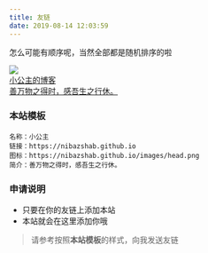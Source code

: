 ```yaml
---
title: 友链
date: 2019-08-14 12:03:59
---
```


怎么可能有顺序呢，当然全部都是随机排序的啦

<div class="friends">

<a class="a-friend" target="_blank"  href="https://nibazshab.github.io">
<img class="blog-avatar" src="https://nibazshab.github.io/images/head.png" data-tag="bdshare">
<div class="text-container">
<div class="name">小公主的博客</div>
<div class="description">善万物之得时，感吾生之行休。</div>
</div>
</a>

</div>


### 本站模板
```
名称：小公主
链接：https://nibazshab.github.io
图标：https://nibazshab.github.io/images/head.png
简介：善万物之得时，感吾生之行休。
```

### 申请说明
- 只要在你的友链上添加本站
- 本站就会在这里添加你哦

> 请参考按照**本站模板**的样式，向我发送友链
